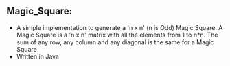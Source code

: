 ## Magic_Square:

- A simple implementation to generate a 'n x n' (n is Odd) Magic Square. 
     A Magic Square is a 'n x n' matrix with all the elements from 1 to n*n.
     The sum of any row, any column and any diagonal is the same for a Magic Square
- Written in Java
